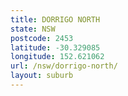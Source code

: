 ```yaml
---
title: DORRIGO NORTH
state: NSW
postcode: 2453
latitude: -30.329085
longitude: 152.621062
url: /nsw/dorrigo-north/
layout: suburb
---
```

